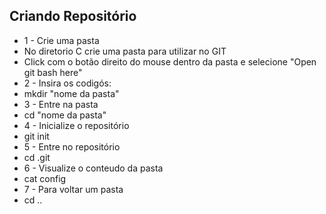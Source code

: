 ## Criando Repositório

- 1 - Crie uma pasta
- No diretorio C crie uma pasta para utilizar no GIT
- Click com o botão direito do mouse dentro da pasta e selecione "Open git bash here"
- 2 - Insira os codigós:
- mkdir "nome da pasta"
- 3 - Entre na pasta
- cd "nome da pasta"
- 4 - Inicialize o repositório
- git init
- 5 - Entre no repositório
- cd .git
- 6 - Visualize o conteudo da pasta
- cat config
- 7 - Para voltar um pasta
- cd ..
  
